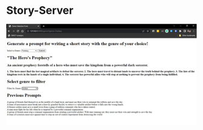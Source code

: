 # Story-Server

![Story-Server](https://github.com/KathanS/Story-Server/blob/main/StoryServer.jpg?raw=true)

